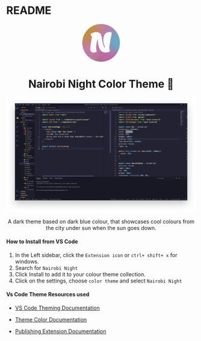 # README

<p align="center">
<img alt='Nairobi Night Logo' src="https://github.com/muchirijane/Nairobi-Night-Color-Theme/blob/main/images/logo.png" height='100'>
</p>

<h1 align="center">
Nairobi Night Color Theme 🤩
</h1>

<p align="center">
<img alt='Nairobi Night preview' src="https://github.com/muchirijane/Nairobi-Night-Color-Theme/blob/main/images/preview-theme.png">
</p>

<p align="center">
A dark theme based on dark blue colour, that showcases cool colours from the city under sun when the sun goes down.
</p>

#### How to Install from VS Code

1. In the Left sidebar, click the `Extension icon` or `ctrl+ shift+ x` for windows.
2. Search for `Nairobi Night`
3. Click Install to add it to your colour theme collection.
4. Click on the settings, choose `color theme` and select `Nairobi Night`

#### Vs Code Theme Resources used

- [VS Code Theming Documentation](https://code.visualstudio.com/api/extension-capabilities/theming)

- [Theme Color Documentation](https://code.visualstudio.com/api/references/theme-color)

- [Publishing Extension Documentation](https://code.visualstudio.com/api/working-with-extensions/publishing-extension)
